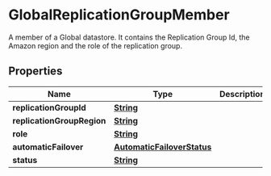 

# GlobalReplicationGroupMember

A member of a Global datastore. It contains the Replication Group Id, the Amazon region and the role of the replication group. 

## Properties

| Name | Type | Description | Notes |
|------------ | ------------- | ------------- | -------------|
|**replicationGroupId** | [**String**](String.md) |  |  [optional] |
|**replicationGroupRegion** | [**String**](String.md) |  |  [optional] |
|**role** | [**String**](String.md) |  |  [optional] |
|**automaticFailover** | [**AutomaticFailoverStatus**](AutomaticFailoverStatus.md) |  |  [optional] |
|**status** | [**String**](String.md) |  |  [optional] |




